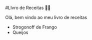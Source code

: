#LIvro de Receitas :man_cook:

Olá, bem vindo ao meu livro de receitas

 - Strogonoff de Frango
 - Queijos